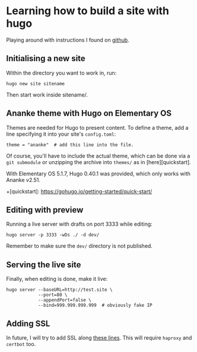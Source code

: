 # Learning how to build a site with hugo

Playing around with instructions I found on [github][bway_usage].

## Initialising a new site

Within the directory you want to work in, run:

    hugo new site sitename

Then start work inside sitename/.

## Ananke theme with Hugo on Elementary OS

Themes are needed for Hugo to present content. To define a theme,
add a line specifying it into your site's `config.toml`:

    theme = "ananke"  # add this line into the file.

Of course, you'll have to include the actual theme, which can be
done via a `git submodule` or unzipping the archive into `themes/`
as in [here][quickstart].

With Elementary OS 5.1.7, Hugo 0.40.1 was provided, which only
works with Ananke v2.51.

+[quickstart]: https://gohugo.io/getting-started/quick-start/

## Editing with preview

Running a live server with drafts on port 3333 while editing:

    hugo server -p 3333 -wDs ./ -d dev/

Remember to make sure the `dev/` directory is not published.

## Serving the live site

Finally, when editing is done, make it live:

    hugo server --baseURL=http://test.site \
                --port=80 \
                --appendPort=false \
                --bind=999.999.999.999  # obviously fake IP

## Adding SSL

In future, I will try to add SSL along [these lines][skarlso_ssl]. This
will require `haproxy` and `certbot` too.

[bway_usage]: https://bwaycer.github.io/hugo_tutorial.hugo/overview/usage
[skarlso_ssl]: https://skarlso.github.io/2017/02/15/how-to-https-with-hugo-letsencrypt-haproxy/

